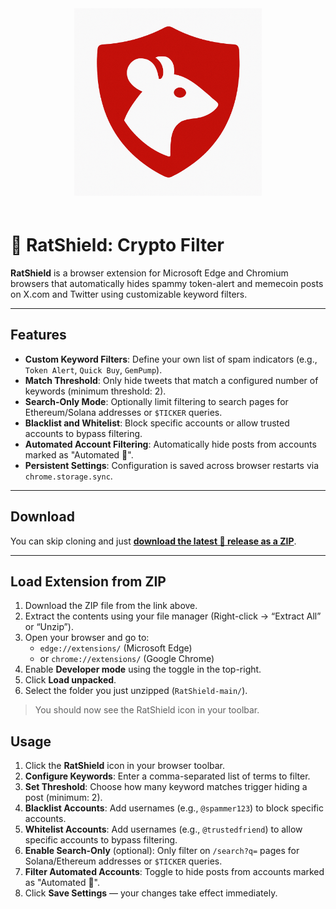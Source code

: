 
<div align="center" style="padding-bottom: 20px;">
  <img src="icon.png" alt="RatShield Logo" width="300" height="300">
</div>

# 🐀 RatShield: Crypto Filter

**RatShield** is a browser extension for Microsoft Edge and Chromium browsers that automatically hides spammy token-alert and memecoin posts on X.com and Twitter using customizable keyword filters.

---

## Features

- **Custom Keyword Filters**: Define your own list of spam indicators (e.g., `Token Alert`, `Quick Buy`, `GemPump`).
- **Match Threshold**: Only hide tweets that match a configured number of keywords (minimum threshold: 2).
- **Search-Only Mode**: Optionally limit filtering to search pages for Ethereum/Solana addresses or `$TICKER` queries.
- **Blacklist and Whitelist**: Block specific accounts or allow trusted accounts to bypass filtering.
- **Automated Account Filtering**: Automatically hide posts from accounts marked as "Automated 🤖".
- **Persistent Settings**: Configuration is saved across browser restarts via `chrome.storage.sync`.

---

## Download

You can skip cloning and just [**download the latest 🐀 release as a ZIP**](https://github.com/SwineFluFlew/RatShield/releases/latest).

---

## Load Extension from ZIP

1. Download the ZIP file from the link above.
2. Extract the contents using your file manager (Right-click → “Extract All” or “Unzip”).
3. Open your browser and go to:
   - `edge://extensions/` (Microsoft Edge)
   - or `chrome://extensions/` (Google Chrome)
4. Enable **Developer mode** using the toggle in the top-right.
5. Click **Load unpacked**.
6. Select the folder you just unzipped (`RatShield-main/`).

> You should now see the RatShield icon in your toolbar.

## Usage

1. Click the **RatShield** icon in your browser toolbar.
2. **Configure Keywords**: Enter a comma-separated list of terms to filter.
3. **Set Threshold**: Choose how many keyword matches trigger hiding a post (minimum: 2).
4. **Blacklist Accounts**: Add usernames (e.g., `@spammer123`) to block specific accounts.
5. **Whitelist Accounts**: Add usernames (e.g., `@trustedfriend`) to allow specific accounts to bypass filtering.
6. **Enable Search-Only** (optional): Only filter on `/search?q=` pages for Solana/Ethereum addresses or `$TICKER` queries.
7. **Filter Automated Accounts**: Toggle to hide posts from accounts marked as "Automated 🤖".
8. Click **Save Settings** — your changes take effect immediately.
